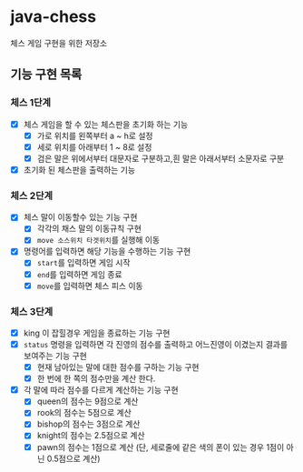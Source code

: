 # java-chess
체스 게임 구현을 위한 저장소

## 기능 구현 목록
### 체스 1단계
- [x] 체스 게임을 할 수 있는 체스판을 초기화 하는 기능
    - [x] 가로 위치를 왼쪽부터 a ~ h로 설정
    - [x] 세로 위치를 아래부터 1 ~ 8로 설정
    - [x] 검은 말은 위에서부터 대문자로 구분하고,흰 말은 아래서부터 소문자로 구분
- [x] 초기화 된 체스판을 출력하는 기능

### 체스 2단계
- [x] 체스 말이 이동할수 있는 기능 구현
    - [x] 각각의 채스 말의 이동규칙 구현
    - [x] `move 소스위치 타겟위치`를 실행해 이동
- [x] 명령어를 입력하면 해당 기능을 수행하는 기능 구현
    - [x] `start`를 입력하면 게임 시작
    - [x] `end`를 입력하면 게임 종료
    - [x] `move`를 입력하면 체스 피스 이동

### 체스 3단계
- [x] king 이 잡힐경우 게임을 종료하는 기능 구현
- [x] `status` 명령을 입력하면 각 진영의 점수를 출력하고 어느진영이 이겼는지 결과를 보여주는 기능 구현 
    - [x] 현재 남아있는 말에 대한 점수를 구하는 기능 구현
    - [x] 한 번에 한 쪽의 점수만을 계산 한다.
- [x] 각 말에 따라 점수를 다르게 계산하는 기능 구현
    - [x] queen의 점수는 9점으로 계산
    - [x] rook의 점수는 5점으로 계산
    - [x] bishop의 점수는 3점으로 계산
    - [x] knight의 점수는 2.5점으로 계산
    - [x] pawn의 점수는 1점으로 계산 (단, 세로줄에 같은 색의 폰이 있는 경우 1점이 아닌 0.5점으로 계산)
